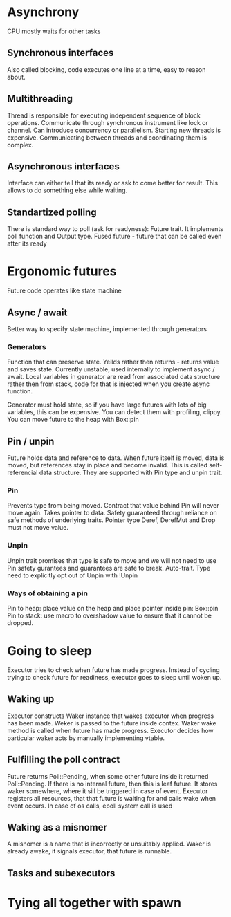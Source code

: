 # Asynchrony
CPU mostly waits for other tasks
## Synchronous interfaces
Also called blocking, code executes one line at a time, easy to reason about.
## Multithreading
Thread is responsible for executing independent sequence of block operations. Communicate through synchronous instrument like lock or channel. Can introduce concurrency or parallelism. Starting new threads is expensive. Communicating between threads and coordinating them is complex. 
## Asynchronous interfaces
Interface can either tell that its ready or ask to come better for result. This allows to do something else while waiting.
## Standartized polling
There is standard way to poll (ask for readyness): Future trait. It implements poll function and Output type. 
Fused future - future that can be called even after its ready
# Ergonomic futures
Future code operates like state machine
## Async / await
Better way to specify state machine, implemented through generators
### Generators
Function that can preserve state. Yeilds rather then returns - returns value and saves state. Currently unstable, used internally to implement async / await. Local variables in generator are read from associated data structure rather then from stack, code for that is injected when you create async function. 

Generator must hold state, so if you have large futures with lots of big variables, this can be expensive. You can detect them with profiling, clippy. You can move future to the heap with Box::pin
## Pin / unpin
Future holds data and reference to data. When future itself is moved, data is moved, but references stay in place and become invalid. This is called self-referencial data structure. They are supported with Pin type and unpin trait.
### Pin
Prevents type from being moved. Contract that value behind Pin will never move again. Takes pointer to data. Safety guaranteed through reliance on safe methods of underlying traits. Pointer type Deref, DerefMut and Drop must not move value.
### Unpin
Unpin trait promises that type is safe to move and we will not need to use Pin safety gurantees and guarantees are safe to break. Auto-trait. Type need to explicitly opt out of Unpin with !Unpin
### Ways of obtaining a pin
Pin to heap: place value on the heap and place pointer inside pin: Box::pin
Pin to stack: use macro to overshadow value to ensure that it cannot be dropped.
# Going to sleep
Executor tries to check when future has made progress. Instead of cycling trying to check future for readiness, executor goes to sleep until woken up.
## Waking up
Executor constructs Waker instance that wakes executor when progress has been made. Weker is passed to the future inside contex. Waker wake method is called when future has made progress. Executor decides how particular waker acts by manually implementing vtable.
## Fulfilling the poll contract
Future returns Poll::Pending, when some other future inside it returned Poll::Pending. If there is no internal future, then this is leaf future. It stores waker somewhere, where it sill be triggered in case of event. Executor registers all resources, that that future is waiting for and calls wake when event occurs. In case of os calls, epoll system call is used
## Waking as a misnomer
A misnomer is a name that is incorrectly or unsuitably applied. Waker is already awake, it signals executor, that future is runnable. 
## Tasks and subexecutors

# Tying all together with spawn

